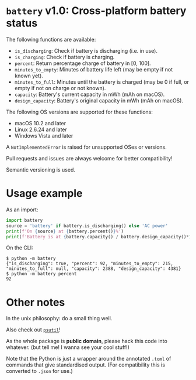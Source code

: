 # `battery` v1.0: Cross-platform battery status

The following functions are available:

- `is_discharging`:        Check if battery is discharging (i.e. in use).
- `is_charging`:           Check if battery is charging.
- `percent`:               Return percentage charge of battery in [0, 100].
- `minutes_to_empty`:      Minutes of battery life left (may be empty if not known yet).
- `minutes_to_full`:       Minutes until the battery is charged (may be 0 if full, or empty if not on charge or not known).
- `capacity`:              Battery's current capacity in mWh (mAh on macOS).
- `design_capacity`:       Battery's original capacity in mWh (mAh on macOS).

The following OS versions are supported for these functions:

- macOS 10.2 and later
- Linux 2.6.24 and later
- Windows Vista and later

A `NotImplementedError` is raised for unsupported OSes or versions.

Pull requests and issues are always welcome for better compatibility!

Semantic versioning is used.

# Usage example

As an import:

```py
import battery
source = 'battery' if battery.is_discharging() else 'AC power'
print(f'On {source} at {battery.percent()}%')
print(f'Battery is at {battery.capacity() / battery.design_capacity()*100:4.1f}% health.')
```

On the CLI:

```
$ python -m battery
{"is_discharging": true, "percent": 92, "minutes_to_empty": 215, "minutes_to_full": null, "capacity": 2388, "design_capacity": 4381}
$ python -m battery percent
92
```

# Other notes

In the unix philosophy: do a small thing well. 

Also check out [`psutil`](https://github.com/giampaolo/psutil/)!

As the whole package is **public domain**, please hack this code into whatever. (but tell me! I wanna see your cool stuff!)

Note that the Python is just a wrapper around the annotated `.toml` of commands that give standardised output.
(For compatibility this is converted to `.json` for use.)
